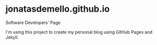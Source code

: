 # jonatasdemello.github.io
Software Developers' Page

I'm using this project to create my personal blog using GitHub Pages and Jekyll.

